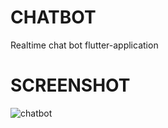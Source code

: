 # CHATBOT
Realtime chat bot flutter-application 
# SCREENSHOT
![chatbot ](https://user-images.githubusercontent.com/68849555/179166059-ae8688e5-12e8-4254-88b2-94e1d798ed1f.jpg)
